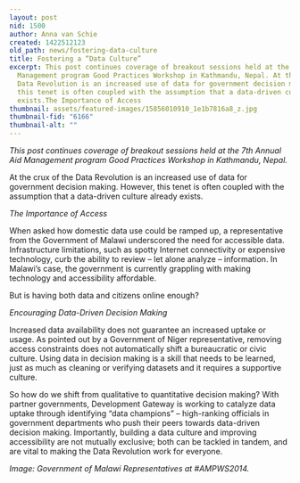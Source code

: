 ```yaml
---
layout: post
nid: 1500
author: Anna van Schie
created: 1422512123
old_path: news/fostering-data-culture
title: Fostering a “Data Culture”
excerpt: This post continues coverage of breakout sessions held at the 7th Annual Aid
  Management program Good Practices Workshop in Kathmandu, Nepal. At the crux of the
  Data Revolution is an increased use of data for government decision making. However,
  this tenet is often coupled with the assumption that a data-driven culture already
  exists.The Importance of Access
thumbnail: assets/featured-images/15856010910_1e1b7816a8_z.jpg
thumbnail-fid: "6166"
thumbnail-alt: ""
---
```


*This post continues coverage of breakout sessions held at the 7th Annual Aid Management program Good Practices Workshop in Kathmandu, Nepal.*

At the crux of the Data Revolution is an increased use of data for government decision making. However, this tenet is often coupled with the assumption that a data-driven culture already exists.

*The Importance of Access*

When asked how domestic data use could be ramped up, a representative from the Government of Malawi underscored the need for accessible data. Infrastructure limitations, such as spotty Internet connectivity or expensive technology, curb the ability to review – let alone analyze – information. In Malawi’s case, the government is currently grappling with making technology and accessibility affordable.

But is having both data and citizens online enough?

*Encouraging Data-Driven Decision Making*

Increased data availability does not guarantee an increased uptake or usage. As pointed out by a Government of Niger representative, removing access constraints does not automatically shift a bureaucratic or civic culture. Using data in decision making is a skill that needs to be learned, just as much as cleaning or verifying datasets and it requires a supportive culture.

So how do we shift from qualitative to quantitative decision making? With partner governments, Development Gateway is working to catalyze data uptake through identifying “data champions” – high-ranking officials in government departments who push their peers towards data-driven decision making. Importantly, building a data culture and improving accessibility are not mutually exclusive; both can be tackled in tandem, and are vital to making the Data Revolution work for everyone.


*Image: Government of Malawi Representatives at #AMPWS2014.*
